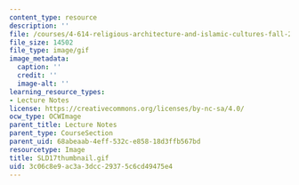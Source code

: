 ```yaml
---
content_type: resource
description: ''
file: /courses/4-614-religious-architecture-and-islamic-cultures-fall-2002/3c06c8e9ac3a3dcc29375c6cd49475e4_SLD17thumbnail.gif
file_size: 14502
file_type: image/gif
image_metadata:
  caption: ''
  credit: ''
  image-alt: ''
learning_resource_types:
- Lecture Notes
license: https://creativecommons.org/licenses/by-nc-sa/4.0/
ocw_type: OCWImage
parent_title: Lecture Notes
parent_type: CourseSection
parent_uid: 68abeaab-4eff-532c-e858-18d3ffb567bd
resourcetype: Image
title: SLD17thumbnail.gif
uid: 3c06c8e9-ac3a-3dcc-2937-5c6cd49475e4
---
```

